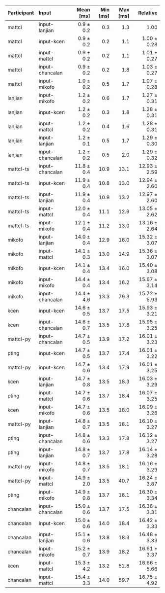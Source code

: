 | Participant | Input | Mean [ms] | Min [ms] | Max [ms] | Relative |
|:---|:---|---:|---:|---:|---:|
| mattcl | input-lanjian | 0.9 ± 0.2 | 0.3 | 1.3 | 1.00 |
| mattcl | input-kcen | 0.9 ± 0.2 | 0.2 | 1.1 | 1.00 ± 0.28 |
| mattcl | input-mattcl | 0.9 ± 0.2 | 0.2 | 1.1 | 1.01 ± 0.27 |
| mattcl | input-chancalan | 0.9 ± 0.2 | 0.2 | 1.8 | 1.03 ± 0.27 |
| mattcl | input-mikofo | 1.0 ± 0.2 | 0.5 | 1.7 | 1.07 ± 0.28 |
| lanjian | input-mikofo | 1.2 ± 0.2 | 0.6 | 1.7 | 1.27 ± 0.31 |
| lanjian | input-kcen | 1.2 ± 0.2 | 0.3 | 1.8 | 1.28 ± 0.31 |
| lanjian | input-mattcl | 1.2 ± 0.2 | 0.4 | 1.6 | 1.28 ± 0.31 |
| lanjian | input-lanjian | 1.2 ± 0.1 | 0.5 | 1.7 | 1.29 ± 0.30 |
| lanjian | input-chancalan | 1.2 ± 0.2 | 0.5 | 2.0 | 1.29 ± 0.32 |
| mattcl-ts | input-chancalan | 11.8 ± 0.4 | 10.9 | 13.1 | 12.93 ± 2.59 |
| mattcl-ts | input-kcen | 11.9 ± 0.4 | 10.8 | 13.0 | 12.94 ± 2.60 |
| mattcl-ts | input-lanjian | 11.9 ± 0.4 | 10.9 | 13.2 | 12.97 ± 2.60 |
| mattcl-ts | input-mattcl | 12.0 ± 0.4 | 11.1 | 12.9 | 13.05 ± 2.62 |
| mattcl-ts | input-mikofo | 12.1 ± 0.4 | 11.2 | 13.0 | 13.16 ± 2.64 |
| mikofo | input-lanjian | 14.0 ± 0.4 | 12.9 | 16.0 | 15.32 ± 3.07 |
| mikofo | input-mattcl | 14.1 ± 0.3 | 13.0 | 14.9 | 15.36 ± 3.07 |
| mikofo | input-kcen | 14.1 ± 0.4 | 13.4 | 16.0 | 15.40 ± 3.08 |
| mikofo | input-mikofo | 14.4 ± 0.4 | 13.4 | 16.2 | 15.67 ± 3.14 |
| mikofo | input-chancalan | 14.4 ± 4.6 | 13.3 | 79.3 | 15.72 ± 5.93 |
| kcen | input-kcen | 14.6 ± 0.5 | 13.7 | 17.5 | 15.93 ± 3.21 |
| kcen | input-chancalan | 14.6 ± 0.7 | 13.5 | 17.8 | 15.95 ± 3.25 |
| mattcl-py | input-chancalan | 14.7 ± 0.5 | 13.9 | 17.2 | 16.01 ± 3.23 |
| pting | input-kcen | 14.7 ± 0.5 | 13.7 | 17.4 | 16.01 ± 3.22 |
| mattcl-py | input-kcen | 14.7 ± 0.6 | 13.4 | 17.9 | 16.01 ± 3.25 |
| kcen | input-lanjian | 14.7 ± 0.8 | 13.5 | 18.3 | 16.03 ± 3.29 |
| pting | input-mattcl | 14.7 ± 0.6 | 13.7 | 18.4 | 16.07 ± 3.25 |
| kcen | input-mikofo | 14.7 ± 0.6 | 13.5 | 18.0 | 16.09 ± 3.26 |
| mattcl-py | input-lanjian | 14.8 ± 0.7 | 13.5 | 18.1 | 16.10 ± 3.27 |
| pting | input-chancalan | 14.8 ± 0.6 | 13.3 | 17.8 | 16.12 ± 3.27 |
| pting | input-lanjian | 14.8 ± 0.7 | 13.7 | 17.8 | 16.14 ± 3.28 |
| mattcl-py | input-mikofo | 14.8 ± 0.7 | 13.5 | 18.1 | 16.16 ± 3.29 |
| mattcl-py | input-mattcl | 14.9 ± 2.0 | 13.5 | 40.7 | 16.24 ± 3.87 |
| pting | input-mikofo | 14.9 ± 0.8 | 13.7 | 18.1 | 16.30 ± 3.34 |
| chancalan | input-chancalan | 15.0 ± 0.6 | 13.7 | 17.5 | 16.38 ± 3.31 |
| chancalan | input-kcen | 15.0 ± 0.6 | 14.0 | 18.4 | 16.42 ± 3.33 |
| chancalan | input-lanjian | 15.1 ± 0.6 | 13.8 | 18.3 | 16.48 ± 3.33 |
| chancalan | input-mikofo | 15.2 ± 0.7 | 13.9 | 18.2 | 16.61 ± 3.37 |
| kcen | input-mattcl | 15.3 ± 4.2 | 13.2 | 52.8 | 16.66 ± 5.66 |
| chancalan | input-mattcl | 15.4 ± 3.3 | 14.0 | 59.7 | 16.75 ± 4.92 |

